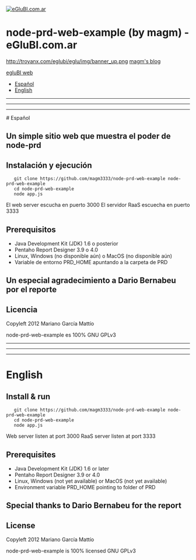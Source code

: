  [![eGluBI.com.ar](http://troyanx.com/eglubi/eglu/img/banner_up.png)](http://eglubi.com.ar)

# node-prd-web-example (by magm) - eGluBI.com.ar 

http://troyanx.com/eglubi/eglu/img/banner_up.png
 [magm's blog](http://blog.magm.com.ar)

 [egluBI web](http://www.eglubi.com.ar)


- [Español](#a1)
- [English](#a2)

***********************************
***********************************
***********************************

<a name="a1"/>
# Español

## Un simple sitio web que muestra el poder de node-prd

## Instalación y ejecución

       git clone https://github.com/magm3333/node-prd-web-example node-prd-web-example
       cd node-prd-web-example
       node app.js

El web server escucha en puerto 3000
El servidor RaaS escuecha en puerto 3333


## Prerequisitos

- Java Development Kit (JDK) 1.6 o posterior
- Pentaho Report Designer 3.9 o 4.0
- Linux, Windows (no disponible aún) o MacOS (no disponible aún)
- Variable de entorno PRD_HOME apuntando a la carpeta de PRD

## Un especial agradecimiento a Dario Bernabeu por el reporte

## Licencia

Copyleft 2012 Mariano García Mattío

node-prd-web-example es 100% GNU GPLv3 

*******************************
*******************************
*******************************

<a name="a2"/>

# English

## Install & run

       git clone https://github.com/magm3333/node-prd-web-example node-prd-web-example
       cd node-prd-web-example
       node app.js

Web server listen at port 3000
RaaS server listen at port 3333


## Prerequisites

- Java Development Kit (JDK) 1.6 or later
- Pentaho Report Designer 3.9 or 4.0
- Linux, Windows (not yet available) or MacOS (not yet available)
- Environment variable PRD_HOME pointing to folder of PRD

## Special thanks to Dario Bernabeu for the report

## License

Copyleft 2012 Mariano García Mattío

node-prd-web-example is 100% licensed GNU GPLv3 